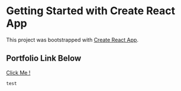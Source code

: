 # Getting Started with Create React App

This project was bootstrapped with [Create React App](https://github.com/facebook/create-react-app).

## Portfolio Link Below

[Click Me !](https://stephanlaasportfolio.netlify.app/)

```
test
```
